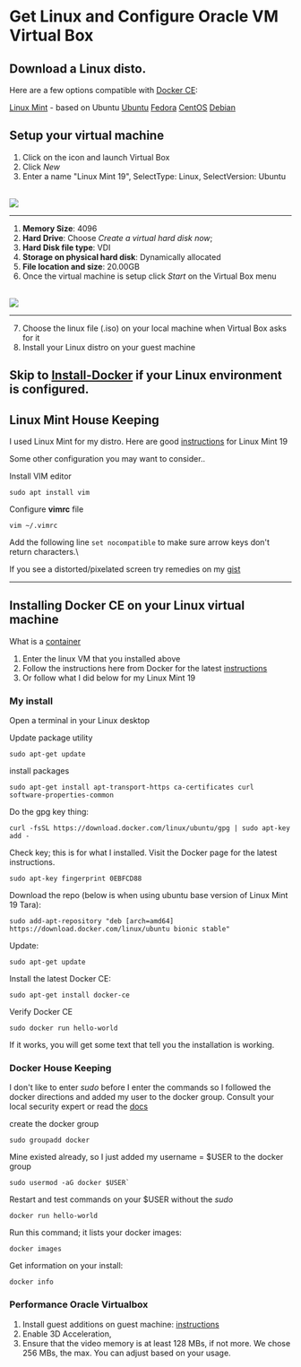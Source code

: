 # Get Linux and Configure Oracle VM Virtual Box

## Download a Linux disto. 
Here are a few options compatible with [Docker CE](https://store.docker.com/search?type=edition&offering=community):

[Linux Mint](https://www.linuxmint.com/download.php) - based on Ubuntu
[Ubuntu](https://www.ubuntu.com/download)
[Fedora](https://getfedora.org/en/workstation/download/)
[CentOS](https://www.centos.org/download/)
[Debian](https://www.debian.org/)

## Setup your virtual machine
1. Click on the icon and launch Virtual Box
2. Click _New_
3. Enter a name "Linux Mint 19", SelectType: Linux, SelectVersion: Ubuntu
<br>
<img src="https://github.com/markcam1/development_guides/blob/master/media/images/ovm1.png">

---
1. **Memory Size**: 4096
2. **Hard Drive**: Choose _Create a virtual hard disk now_;
3. **Hard Disk file type**: VDI
4. **Storage on physical hard disk**: Dynamically allocated
5. **File location and size**: 20.00GB
6. Once the virtual machine is setup click _Start_ on the Virtual Box menu
<br>
<img src="https://github.com/markcam1/development_guides/blob/master/media/images/ovm2.png">

---

7. Choose the linux file (.iso) on your local machine when Virtual Box asks for it
8. Install your Linux distro on your guest machine 

Skip to [Install-Docker](#idock) if your Linux environment is configured. 
---
## Linux Mint House Keeping
I used Linux Mint for my distro. Here are good [instructions](https://www.ceos3c.com/open-source/install-linux-mint-19-virtualbox/) for Linux Mint 19

Some other configuration you may want to consider..

Install VIM editor
```
sudo apt install vim
```
Configure **vimrc** file
```
vim ~/.vimrc
```
Add the following line `set nocompatible` to make sure arrow keys don't return characters.\

If you see a distorted/pixelated screen try remedies on my [gist](https://gist.github.com/markcam1/e237272677e5cf3fb97a8b503e278f77)

---

## <a name="idock"></a>Installing Docker CE on your Linux virtual machine

What is a [container](https://www.docker.com/resources/what-container)

1. Enter the linux VM that you installed above
2. Follow the instructions here from Docker for the latest [instructions](https://store.docker.com/search?type=edition&offering=community)
3. Or follow what I did below for my Linux Mint 19

### My install
Open a terminal in your Linux desktop

Update package utility  
```
sudo apt-get update
```

install packages  
```
sudo apt-get install apt-transport-https ca-certificates curl software-properties-common
```

Do the gpg key thing:  
```
curl -fsSL https://download.docker.com/linux/ubuntu/gpg | sudo apt-key add -
```

Check key; this is for what I installed. Visit the Docker page for the latest instructions.  
```
sudo apt-key fingerprint 0EBFCD88
```

Download the repo (below is when using ubuntu base version of Linux Mint 19 Tara):  
```
sudo add-apt-repository "deb [arch=amd64] https://download.docker.com/linux/ubuntu bionic stable" 
```

Update:  
```
sudo apt-get update
```

Install the latest Docker CE:  
```
sudo apt-get install docker-ce
```

Verify Docker CE  
```
sudo docker run hello-world
```
If it works, you will get some text that tell you the installation is working. 

### Docker House Keeping
I don't like to enter _sudo_ before I enter the commands so I followed the docker directions and added my user to the docker group. Consult your local security expert or read the [docs](https://docs.docker.com/engine/security/security/#docker-daemon-attack-surface)

create the docker group  
```
sudo groupadd docker
```

Mine existed already, so I just added my username = $USER to the docker group  
```
sudo usermod -aG docker $USER`
```

Restart and test commands on your $USER without the _sudo_  
```
docker run hello-world
```

Run this command; it lists your docker images:  
```
docker images
``` 

Get information on your install:  
```
docker info
```

### Performance Oracle Virtualbox

1. Install guest additions on guest machine: [instructions](http://www.tomshardware.com/faq/id-1957309/install-virtualbox-guest-additions-linux-mint.html)
2. Enable 3D Acceleration,
3. Ensure that the video memory is at least 128 MBs, if not more. We chose 256 MBs, the max. You can adjust based on your usage. 